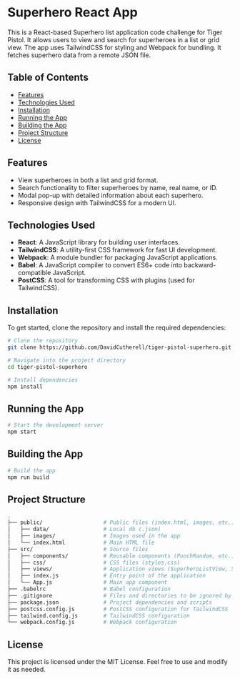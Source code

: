 # Superhero React App

This is a React-based Superhero list application code challenge for Tiger Pistol. It allows users to view and search for superheroes in a list or grid view. The app uses TailwindCSS for styling and Webpack for bundling. It fetches superhero data from a remote JSON file.

## Table of Contents
- [Features](#features)
- [Technologies Used](#technologies-used)
- [Installation](#installation)
- [Running the App](#running-the-app)
- [Building the App](#building-the-app)
- [Project Structure](#project-structure)
- [License](#license)

## Features
- View superheroes in both a list and grid format.
- Search functionality to filter superheroes by name, real name, or ID.
- Modal pop-up with detailed information about each superhero.
- Responsive design with TailwindCSS for a modern UI.

## Technologies Used
- **React**: A JavaScript library for building user interfaces.
- **TailwindCSS**: A utility-first CSS framework for fast UI development.
- **Webpack**: A module bundler for packaging JavaScript applications.
- **Babel**: A JavaScript compiler to convert ES6+ code into backward-compatible JavaScript.
- **PostCSS**: A tool for transforming CSS with plugins (used for TailwindCSS).

## Installation
To get started, clone the repository and install the required dependencies:

```bash
# Clone the repository
git clone https://github.com/DavidCutherell/tiger-pistol-superhero.git

# Navigate into the project directory
cd tiger-pistol-superhero

# Install dependencies
npm install
```

## Running the App 

```bash
# Start the development server
npm start
```

## Building the App
```bash
# Build the app
npm run build
```

## Project Structure

```bash
.
├── public/                   # Public files (index.html, images, etc.)
│   ├── data/                 # Local db (.json)
│   ├── images/               # Images used in the app
│   └── index.html            # Main HTML file
├── src/                      # Source files
│   ├── components/           # Reusable components (PunchRandom, etc.)
│   ├── css/                  # CSS files (styles.css)
│   ├── views/                # Application views (SuperheroListView, SuperheroGridView)
│   ├── index.js              # Entry point of the application
│   └── App.js                # Main app component
├── .babelrc                  # Babel configuration
├── .gitignore                # Files and directories to be ignored by Git
├── package.json              # Project dependencies and scripts
├── postcss.config.js         # PostCSS configuration for TailwindCSS
├── tailwind.config.js        # TailwindCSS configuration
└── webpack.config.js         # Webpack configuration
```

## License

This project is licensed under the MIT License. Feel free to use and modify it as needed.
